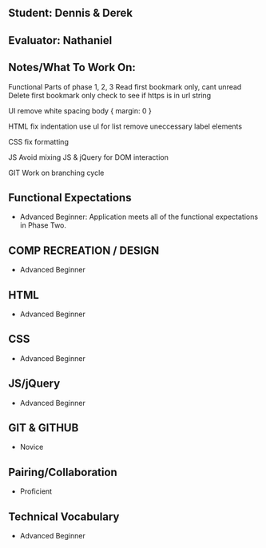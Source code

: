 ## Student: Dennis & Derek
## Evaluator: Nathaniel
## Notes/What To Work On:

Functional
Parts of phase 1, 2, 3
Read first bookmark only, cant unread
Delete first bookmark only
check to see if https is in url string

UI
remove white spacing
body {
  margin: 0
}

HTML
fix indentation
use ul for list
remove uneccessary label elements

CSS
fix formatting

JS
Avoid mixing JS & jQuery for DOM interaction

GIT
Work on branching cycle


## Functional Expectations

* Advanced Beginner: Application meets all of the functional expectations in Phase Two.

## COMP RECREATION / DESIGN

* Advanced Beginner  

## HTML

* Advanced Beginner  

## CSS

* Advanced Beginner  

## JS/jQuery

* Advanced Beginner  

## GIT & GITHUB

* Novice  

## Pairing/Collaboration

* Proficient  

## Technical Vocabulary

* Advanced Beginner